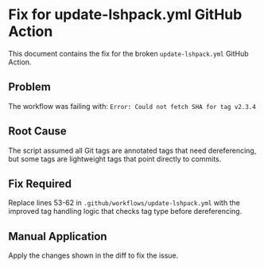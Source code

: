 # Fix for update-lshpack.yml GitHub Action

This document contains the fix for the broken `update-lshpack.yml` GitHub Action.

## Problem
The workflow was failing with: `Error: Could not fetch SHA for tag v2.3.4`

## Root Cause
The script assumed all Git tags are annotated tags that need dereferencing, but some tags are lightweight tags that point directly to commits.

## Fix Required
Replace lines 53-62 in `.github/workflows/update-lshpack.yml` with the improved tag handling logic that checks tag type before dereferencing.

## Manual Application
Apply the changes shown in the diff to fix the issue.